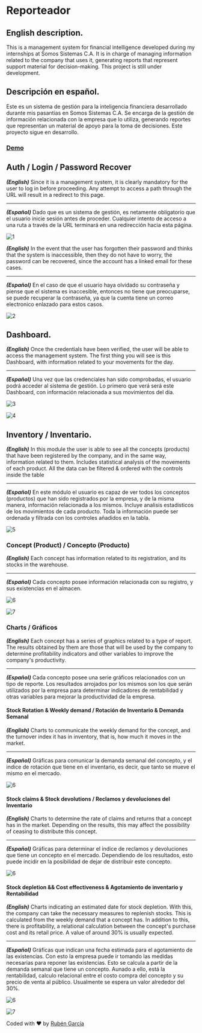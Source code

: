 # Reporteador

## English description.

This is a management system for financial intelligence developed during my internships at Somos Sistemas C.A. It is in charge of managing information related to the company that uses it, generating reports that represent support material for decision-making. This project is still under development.

## Descripción en español.

Este es un sistema de gestión para la inteligencia financiera desarrollado durante mis pasantias en Somos Sistemas C.A. Se encarga de la gestión de información relacionada con la empresa que lo utiliza, generando reportes que representan un material de apoyo para la toma de decisiones. Este proyecto sigue en desarrollo.

### [Demo](http://reporteadordemo.000webhostapp.com)


## Auth / Login / Password Recover

***(English)*** Since it is a management system, it is clearly mandatory for the user to log in before proceeding. Any attempt to access a path through the URL will result in a redirect to this page.

___

***(Español)*** Dado que es un sistema de gestión, es netamente obligatorio que el usuario inicie sesión antes de proceder. Cualquier intento de acceso a una ruta a través de la URL terminará en una redirección hacia esta página.

![1](capturas/login.png)

***(English)*** In the event that the user has forgotten their password and thinks that the system is inaccessible, then they do not have to worry, the password can be recovered, since the account has a linked email for these cases.

___

***(Español)*** En el caso de que el usuario haya olvidado su contraseña y piense que el sistema es inaccesible, entonces no tiene que preocuparse, se puede recuperar la contraseña, ya que la cuenta tiene un correo electronico enlazado para estos casos.

![2](capturas/recover.png)


## Dashboard.

***(English)*** Once the credentials have been verified, the user will be able to access the management system. The first thing you will see is this Dashboard, with information related to your movements for the day.

___

***(Español)*** Una vez que las credenciales han sido comprobadas, el usuario podrá acceder al sistema de gestión. Lo primero que verá será este Dashboard, con información relacionada a sus movimientos del día.

![3](capturas/dashboard1.png)

![4](capturas/dashboard2.png)


## Inventory / Inventario.

***(English)*** In this module the user is able to see all the concepts (products) that have been registered by the company, and in the same way, information related to them. Includes statistical analysis of the movements of each product. All the data can be filtered & ordered with the controls inside the table

___

***(Español)*** En este módulo el usuario es capaz de ver todos los conceptos (productos) que han sido registrados por la empresa, y de la misma manera, información relacionada a los mismos. Incluye analisis estadisticos de los movimientos de cada producto. Toda la información puede ser ordenada y filtrada con los controles añadidos en la tabla.


![5](capturas/storage.png)

### Concept (Product) / Concepto (Producto)

***(English)*** Each concept has information related to its registration, and its stocks in the warehouse.

___

***(Español)*** Cada concepto posee información relacionada con su registro, y sus existencias en el almacen.
 
![6](capturas/item1.png)

![7](capturas/item2.png)

### Charts / Gráficos

***(English)*** Each concept has a series of graphics related to a type of report. The results obtained by them are those that will be used by the company to determine profitability indicators and other variables to improve the company's productivity.

___

***(Español)*** Cada concepto posee una serie gráficos relacionados con un tipo de reporte. Los resultados arrojados por los mismos son los que serán utilizados por la empresa para determinar indicadores de rentabilidad y otras variables para mejorar la productividad de la empresa.


#### Stock Rotation & Weekly demand / Rotación de Inventario & Demanda Semanal

***(English)*** Charts to communicate the weekly demand for the concept, and the turnover index it has in inventory, that is, how much it moves in the market.

___

***(Español)*** Gráficas para comunicar la demanda semanal del concepto, y el indice de rotación que tiene en el inventario, es decir, que tanto se mueve el mismo en el mercado.

![6](capturas/chart1.png)


#### Stock claims & Stock devolutions / Reclamos y devoluciones del Inventario

***(English)*** Charts to determine the rate of claims and returns that a concept has in the market. Depending on the results, this may affect the possibility of ceasing to distribute this concept.

___

***(Español)*** Gráficas para determinar el indice de reclamos y devoluciones que tiene un concepto en el mercado. Dependiendo de los resultados, esto puede incidir en la posibilidad de dejar de distribuir este concepto.

![6](capturas/chart2.png)


#### Stock depletion && Cost effectiveness & Agotamiento de inventario y Rentabilidad

***(English)*** Charts indicating an estimated date for stock depletion. With this, the company can take the necessary measures to replenish stocks. This is calculated from the weekly demand that a concept has. In addition to this, there is profitability, a relational calculation between the concept's purchase cost and its retail price. A value of around 30% is usually expected.

___

***(Español)*** Gráficas que indican una fecha estimada para el agotamiento de las existencias. Con esto la empresa puede ir tomando las medidas necesarias para reponer las existencias. Esto se calcula a partir de la demanda semanal que tiene un concepto. Aunado a ello, está la rentabilidad, calculo relacional entre el costo compra del concepto y su precio de venta al público. Usualmente se espera un valor alrededor del 30%.

![6](capturas/chart3.png)

![7](capturas/chart4.png)

Coded with :heart: by [Rubén García](https://rubengarcia.herokuapp.com/)


